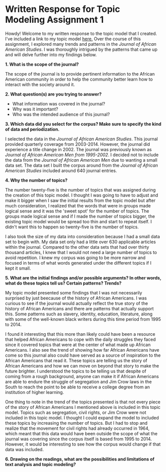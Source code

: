 # Written Response for Topic Modeling Assignment 1

Howdy! Welcome to my written response to the topic model that I created. I've included a link to my topic model [here.](https://github.com/kaydub14/dh-topic-models) 
Over the course of this assignment, I explored many trends and patterns in the *Journal of
African American Studies*. I was thoroughly intrigued by the patterns that came up and will delve further into my findings below. 

**1. What is the scope of the journal?**

The scope of the journal is to provide pertinent information to the African American community in order to help the community better learn 
how to interact with the society around it.

**2. What question(s) are you trying to answer?**

* What information was covered in the journal?
* Why was it important? 
* Who was the intended audience of this journal?

**3. Which data did you select for the corpus? Make sure to specify the kind of data and periodization.**

I selected the data in the *Journal of African American Studies*. This journal provided quarterly coverage from 2003-2014. However,
the journal did experience a title change in 2002. The journal was previously known as *Journal of African American Men from 1995-2002*. I
decided not to include the data from the *Journal of African American Men* due to wanting a small data set. The data set I built the corpus
around from the *Journal of African American Studies* included around 640 journal entries. 

**4. Why the number of topics?**

The number twenty-five is the number of topics that was assigned during the creation of this topic model. I thought I was going to have to adjust and make it bigger when I saw the initial results from the topic model but after much consideration, I realized that the words that were in groups made logical sense and it was the 'sweet spot' for the number of topics. The groups made logical sense and if I made the number of topics bigger, the existing topic model would be spread too thin and start to repeat itself. I didn't want this to happen so twenty-five is the number of topics. 

I also took the size of my data into consideration because I had a small data set to begin with. My data set only had a little over 630 applicable articles within the journal. Compared to the other data sets that had over thirty thousand articles, I knew that I would not need a large number of topics to avoid repetition. I knew my corpus was going to be more narrow and focused in terms of what words generated under the different topics if I kept it small. 

**5. What are the initial findings and/or possible arguments? In other words, what do these topics tell us? Certain patterns? Trends?**

My topic model presented some findings that I was not necessarily surprised by just beecause of the history of African Americans. I was curious to see if the journal would actually reflect the true story of the history of African Americans and there are patterns that actually support this. Some patterns such as slavery, identity, education, literature, along with some of the well-known black writers during this time period from 1995 to 2014. 

I found it interesting that this more than likely could have been a resource that helped African Americans to cope with the daily struggles they faced since it covered topics that were at the center of what made up African Americans. I also see the trend of showing how far African Americans have come so this journal also could have served as a source of inspiration to the African Americans that read it. These topics are telling us the story of African Americans and how we can move on beyond that story to make the future brighter. I understood the topics to be telling us that despite of coming from a rough background, anyone can make it if African Americans are able to endure the struggle of segregation and Jim Crow laws in the South to reach the point to be able to receive a college degree from an institution of higher learning.

One thing to note in the trend of the topics presented is that not every piece of the story of African Americans I mentioned above is included in this topic model. Topics such as segregation, civil rights, or Jim Crow were not included in this topic model. I thought I could expand the model to included these topics by increasing the number of topics. But I had to stop and realize that the movement for civil rights had already occurred in 1964, which meant that this data would have been outside the scope of what the journal was covering since the corpus itself is based from 1995 to 2014. However, it would be interesting to see how the corpus would change if that data was included. 

**6. Drawing on the readings, what are the possibilities and limitations of text analysis and topic modeling?**
